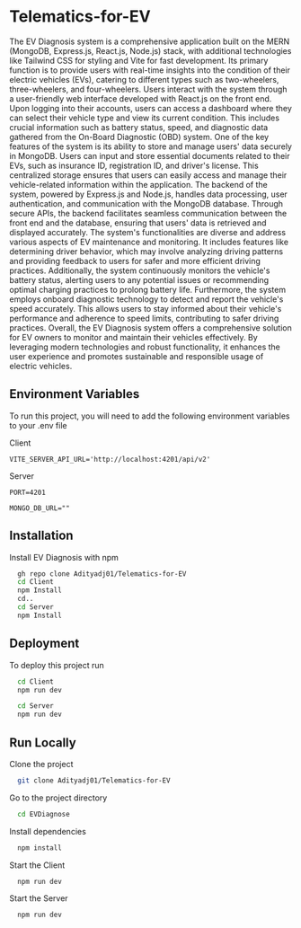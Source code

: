 
# Telematics-for-EV

The EV Diagnosis system is a comprehensive application built on the MERN (MongoDB, Express.js, React.js, Node.js) stack, with additional technologies like Tailwind CSS for styling and Vite for fast development. Its primary function is to provide users with real-time insights into the condition of their electric vehicles (EVs), catering to different types such as two-wheelers, three-wheelers, and four-wheelers. Users interact with the system through a user-friendly web interface developed with React.js on the front end. Upon logging into their accounts, users can access a dashboard where they can select their vehicle type and view its current condition. This includes crucial information such as battery status, speed, and diagnostic data gathered from the On-Board Diagnostic (OBD) system. One of the key features of the system is its ability to store and manage users' data securely in MongoDB. Users can input and store essential documents related to their EVs, such as insurance ID, registration ID, and driver's license. This centralized storage ensures that users can easily access and manage their vehicle-related information within the application. The backend of the system, powered by Express.js and Node.js, handles data processing, user authentication, and communication with the MongoDB database. Through secure APIs, the backend facilitates seamless communication between the front end and the database, ensuring that users' data is retrieved and displayed accurately. The system's functionalities are diverse and address various aspects of EV maintenance and monitoring. It includes features like determining driver behavior, which may involve analyzing driving patterns and providing feedback to users for safer and more efficient driving practices. Additionally, the system continuously monitors the vehicle's battery status, alerting users to any potential issues or recommending optimal charging practices to prolong battery life. Furthermore, the system employs onboard diagnostic technology to detect and report the vehicle's speed accurately. This allows users to stay informed about their vehicle's performance and adherence to speed limits, contributing to safer driving practices. Overall, the EV Diagnosis system offers a comprehensive solution for EV owners to monitor and maintain their vehicles effectively. By leveraging modern technologies and robust functionality, it enhances the user experience and promotes sustainable and responsible usage of electric vehicles.
## Environment Variables

To run this project, you will need to add the following environment variables to your .env file

Client

`VITE_SERVER_API_URL='http://localhost:4201/api/v2'`

Server

`PORT=4201`

`MONGO_DB_URL=""`


## Installation

Install EV Diagnosis with npm

```bash
  gh repo clone Adityadj01/Telematics-for-EV
  cd Client
  npm Install
  cd..
  cd Server
  npm Install
```
    
## Deployment

To deploy this project run

```bash
  cd Client
  npm run dev
```

```bash
  cd Server
  npm run dev
```


## Run Locally

Clone the project

```bash
  git clone Adityadj01/Telematics-for-EV
```

Go to the project directory

```bash
  cd EVDiagnose
```

Install dependencies

```bash
  npm install
```

Start the Client

```bash
  npm run dev
```

Start the Server

```bash
  npm run dev
```

